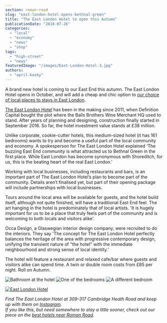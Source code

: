 ```yaml
---
section: roman-road
slug: "east-london-hotel-opens-bethnal-green"
title: "The East London Hotel to open this Autumn"
publicationDate: "2018-07-26"
categories: 
  - "local"
  - "economy"
  - "news"
  - "shop"
tags: 
  - "high-street"
  - "news"
featuredImage: "/images/East-London-Hotel-3.jpg"
authors: 
  - "april-kosky"
---
```


A brand new hotel is coming to our East End this autumn. The East London Hotel opens in October, and will add a cheap and chic option to [our choice of local places to stays in East London](https://romanroadlondon.com/best-places-to-stay/).

[The East London Hotel](https://www.theeastlondonhotel.com/) has been in the making since 2011, when Definition Capital bought the plot where the Balls Brothers Wine Merchant HQ used to stand. After years of planning and designing, construction finally started in September 2016. So far, the hotel investment value stands at £38 million.

Unlike corporate, cookie-cutter hotels, this medium-sized hotel (it has 161 bedrooms) wants to try and become a useful part of the local community and economy. A spokesperson for The East London Hotel explained ‘The buzzing East End community is what attracted us to Bethnal Green in the first place. While East London has become synonymous with Shoreditch, for us, this is the beating heart of the real East London.'

Working with local businesses, including restaurants and bars, is an important part of The East London Hotel’s plan to become part of the community. Details aren’t finalised yet, but part of their opening package will include partnerships with local businesses.

Tours around the local area will be available for guests, and the hotel build itself, although not quite finished, will have a traditional East End feel. The art hanging in the hotel is predominately that of local artists. 'It is hugely important for us to be a place that truly feels part of the community and is welcoming to both locals and visitors alike'.

Occa Design, a Glaswegian interior design company, were recruited to do the interiors. They say 'The concept for The East London Hotel perfectly balances the heritage of the area with progressive contemporary design, unifying the transient nature of "the hotel" with the immediate neighbourhood and strong sense of local identity.'

The hotel will feature a restaurant and relaxed cafe/bar where guests and visitors alike can spend time. A twin or double room costs from £85 per night. Roll on Autumn.

![Bathroom at the hotel](/images/East-London-Hotel-4-1024x683.jpg) ![One of the bedrooms](/images/East-London-Hotel-2-1024x683.jpg) ![A different bedroom](/images/East-London-Hotel-5-1024x608.jpg)

[![East London Hotel](/images/East-London-Hotel-1-1024x683.jpg)](https://romanroadlondon.com/wp-content/uploads/2018/07/East-London-Hotel-1.jpg)

_Find The East London Hotel at 309-317 Cambridge Heath Road and keep up with them on [Instagram](https://www.instagram.com/eastlondonhotel/)._  
_If you like this, but need somewhere to stay a little sooner, check out our piece on the [best hotels near Roman Road](https://romanroadlondon.com/best-places-to-stay/)._ 


